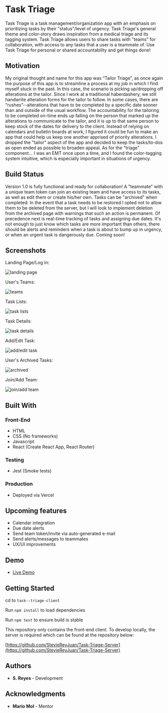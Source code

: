 <!-- # Task Triage -->
# Task Triage

Task Triage is a task management/organization app with an emphasis on prioritizing tasks by their "status"/level of urgency. Task Triage's general theme and color-story draws inspiration from a medical triage and its tagging system. Task Triage allows users to share tasks with "teams" for collaboration, with access to any tasks that a user is a teammate of. Use Task Triage for personal or shared accountability and get things done!

## Motivation

My original thought and name for this app was “Tailor Triage”, as once again the purpose of this app is to streamline a process at my job in which I find myself stuck in the past. In this case, the scenario is picking up/dropping off alterations at the tailor. Since I work at a traditional haberdashery, we still handwrite alteration forms for the tailor to follow. In some cases, there are “rushes”--alterations that have to be completed by a specific date sooner than and outside of the usual workflow. The accountability for the tailoring to be completed on-time ends up falling on the person that marked up the alterations to communicate to the tailor, and it is up to that same person to keep stock of the dates for delivery to the client. Instead of relying on calendars and bulletin boards at work, I figured it could be fun to make an app that could help us keep one another apprised of priority alterations. I dropped the "tailor" aspect of the app and decided to keep the tasks/to-dos as open ended as possible to broaden appeal. As for the "triage" component... I was an EMT once upon a time, and I found the color-tagging system intuitive, which is especially important in situations of urgency. 

## Build Status

Version 1.0 is fully functional and ready for collaboration! A "teammate" with a unique team token can join an existing team and have access to its tasks, as well as edit them or create his/her own. Tasks can be "archived" when completed: In the event that a task needs to be restored I opted not to allow them to be deleted from the server, but I will look to implement deletion from the archived page with warnings that such an action is permanent. Of precedence next is real-time tracking of tasks and assigning due dates. It's not enough to just know which tasks are more important than others, there should be alerts and reminders when a task is about to bump up in urgency, or when an urgent task is dangerously due. Coming soon!

## Screenshots
Landing Page/Log In:

![landing page]()

User's Teams:

![teams]()

Task Lists: 

![task lists]()

Task Details:

![task details]()

Add/Edit Task: 

![add/edit task]()

User's Archived Tasks:

![archived]()

Join/Add Team: 

![join/add team]()

## Built With

### Front-End
* HTML
* CSS (No frameworks)
* Javascript
* React (Create React App, React Router)

### Testing
* Jest (Smoke tests)

### Production
* Deployed via Vercel

## Upcoming features

* Calendar integration
* Due date alerts
* Send team token/invite via auto-generated e-mail
* Send alerts/messages to teammates
* UX/UI improvements

## Demo

- [Live Demo](https://task-triage-client.vercel.app/)

## Getting Started

cd to `task--triage-client`

Run `npm install` to load dependencies

Run `npm test` to ensure build is stable

This repository only contains the front-end client. To develop locally, the server is required which can be found at the repository below:

[https://github.com/StevieReyJuan/Task-Triage-Server](https://github.com/StevieReyJuan/Task-Triage-Server)

## Authors

* **S. Reyes** - Development

## Acknowledgments

* **Mario Mol** - Mentor